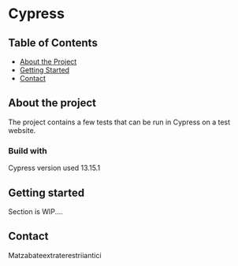 # Cypress

## Table of Contents

- [About the Project](#about-the-project)
- [Getting Started](#getting-started)
- [Contact](#contact)

## About the project

The project contains a few tests that can be run in Cypress on a test website.

### Build with

Cypress version used 13.15.1

## Getting started

Section is WIP....

## Contact

Matzabateextraterestriiantici